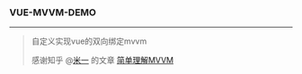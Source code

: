 ### VUE-MVVM-DEMO

----

> 自定义实现vue的双向绑定mvvm
>
> 感谢知乎 @[米一](https://www.zhihu.com/people/yimi-74-38) 的文章 [简单理解MVVM](https://zhuanlan.zhihu.com/p/38296857)

